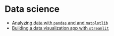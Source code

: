 # Data science

* [Analyzing data with `pandas` and and `matplotlib`](plotting_with_matplotlib.md)
* [Building a data visualization app with `streamlit`](streamlit.md)
